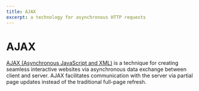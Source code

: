 ```yaml
---
title: AJAX
excerpt: a technology for asynchronous HTTP requests
---
```


# AJAX

[AJAX (Asynchronous JavaScript and XML)](https://developer.mozilla.org/en-US/docs/AJAX) is a technique for creating seamless interactive websites via asynchronous data exchange between client and server. AJAX facilitates communication with the server via partial page updates instead of the traditional full-page refresh.
